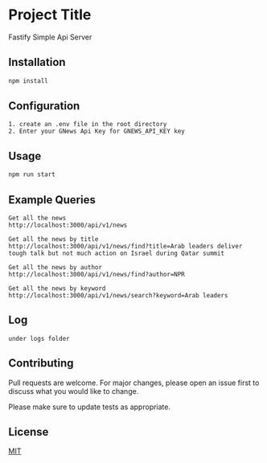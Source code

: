 
# Project Title

Fastify Simple Api Server

## Installation

```bash
npm install
```

## Configuration
```config
1. create an .env file in the root directory
2. Enter your GNews Api Key for GNEWS_API_KEY key
```

## Usage

```javascript
npm run start
```

## Example Queries

```query
Get all the news
http://localhost:3000/api/v1/news

Get all the news by title
http://localhost:3000/api/v1/news/find?title=Arab leaders deliver tough talk but not much action on Israel during Qatar summit

Get all the news by author
http://localhost:3000/api/v1/news/find?author=NPR

Get all the news by keyword
http://localhost:3000/api/v1/news/search?keyword=Arab leaders
```

## Log
```log
under logs folder
```

## Contributing

Pull requests are welcome. For major changes, please open an issue first
to discuss what you would like to change.

Please make sure to update tests as appropriate.

## License

[MIT](https://choosealicense.com/licenses/mit/)